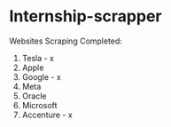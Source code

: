 # Internship-scrapper

Websites Scraping Completed:
1) Tesla - x
2) Apple
3) Google - x
4) Meta
5) Oracle
6) Microsoft
7) Accenture - x
